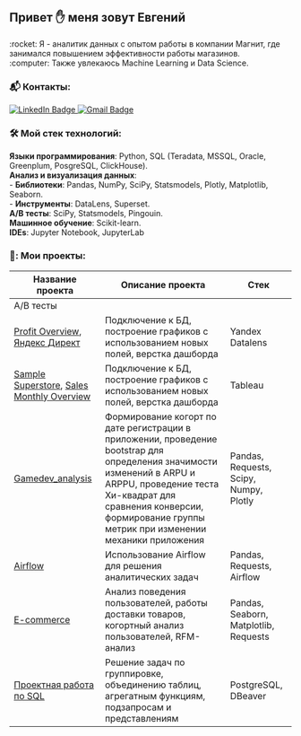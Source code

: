## Привет :hand: меня зовут Евгений  

<p>:rocket: Я - аналитик данных с опытом работы в компании Магнит, где занимался повышением эффективности работы магазинов.
<br>:computer: Также увлекаюсь Machine Learning и Data Science.</br>


### :mailbox_with_mail: Контакты:
<div id="badges" align="left">
  <a href="https://t.me/Astahov_Evgeny">
    <img src="https://img.shields.io/badge/Telegram-blue?logo=telegram&logoColor=white" alt="LinkedIn Badge"/>
  </a>
  <a href=mailto:astahoff.evgeny@gmail.com>
    <img src="https://img.shields.io/badge/gmail-gray?logo=gmail&logoColor=rad" alt="Gmail Badge"/>
  </a>
</div>


### 🛠 Мой стек технологий:

**Языки программирования**: Python, SQL (Teradata, MSSQL, Oracle, Greenplum, PosgreSQL, ClickHouse).
<br> **Анализ и визуализация данных**:
<br>  - **Библиотеки**: Pandas, NumPy, SciPy, Statsmodels, Plotly, Matplotlib, Seaborn.
<br>  - **Инструменты**: DataLens, Superset.
<br> **A/B тесты**: SciPy, Statsmodels, Pingouin.
<br> **Машинное обучение**: Scikit-learn.
<br> **IDEs**: Jupyter Notebook, JupyterLab</br>


### 📖: Мои проекты:

| Название проекта | Описание проекта | Стек |
| --- | --- | --- |
| A/B тесты |
| [Profit Overview](https://datalens.yandex/vj1x1zmbmrwck), [Яндекс Директ](https://datalens.yandex/pevtgve3cpked) | Подключение к БД, построение графиков с использованием новых полей, верстка дашборда | Yandex Datalens |
| [Sample Superstore](https://public.tableau.com/app/profile/eugeny.astahov/viz/SampleSuperstore_17036217797190/SampleSuperstore), [Sales Monthly Overview](https://public.tableau.com/app/profile/eugeny.astahov/viz/KarpovDashboardv1nodash_17040177301330/SalesMonthlyOverview) | Подключение к БД, построение графиков с использованием новых полей, верстка дашборда | Tableau |
| [Gamedev_analysis](https://github.com/EugenyAstahov/Gamedev_analysis) | Формирование когорт по дате регистрации в приложении, проведение bootstrap для определения значимости изменений в ARPU и ARPPU, проведение теста Хи-квадрат для сравнения конверсии, формирование группы метрик при изменении механики приложения | Pandas, Requests, Scipy, Numpy, Plotly |
| [Airflow](https://github.com/EugenyAstahov/Airflow/tree/main) | Использование Airflow для решения аналитических задач | Pandas, Requests, Airflow |
| [E-commerce](https://github.com/EugenyAstahov/E-commerce/tree/main) | Анализ поведения пользователей, работы доставки товаров, когортный анализ пользователей, RFM-анализ | Pandas, Seaborn, Matplotlib, Requests |
| [Проектная работа по SQL](https://github.com/EugenyAstahov/SQL_avia/tree/main) | Решение задач по группировке, объединению таблиц, агрегатным функциям, подзапросам и представлениям | PostgreSQL, DBeaver |

